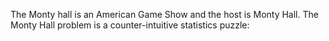 The Monty hall is an American Game Show and the host is Monty Hall. The Monty Hall problem is a counter-intuitive statistics puzzle:
